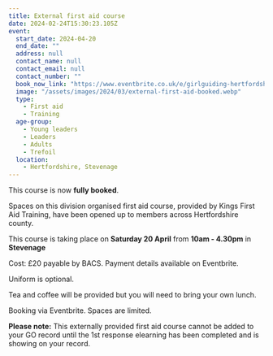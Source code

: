 ```yaml
---
title: External first aid course
date: 2024-02-24T15:30:23.105Z
event:
  start_date: 2024-04-20
  end_date: ""
  address: null
  contact_name: null
  contact_email: null
  contact_number: ""
  book_now_link: "https://www.eventbrite.co.uk/e/girlguiding-hertfordshire-first-aid-course-tickets-834627743047"
  image: "/assets/images/2024/03/external-first-aid-booked.webp"
  type:
    - First aid
    - Training
  age-group:
    - Young leaders
    - Leaders
    - Adults
    - Trefoil
  location:
    - Hertfordshire, Stevenage
---
```

This course is now **fully booked**.

Spaces on this division organised first aid course, provided by Kings First Aid Training, have been opened up to members across Hertfordshire county.  

This course is taking place on **Saturday 20 April** from **10am - 4.30pm** in **Stevenage**

Cost: £20 payable by BACS. Payment details available on Eventbrite.

Uniform is optional.

Tea and coffee will be provided but you will need to bring your own lunch.

Booking via Eventbrite. Spaces are limited.

**Please note:** This externally provided first aid course cannot be added to your GO record until the 1st response elearning has been completed and is showing on your record.
